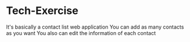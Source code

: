 # Tech-Exercise
It's basically a contact list web application
You can add as many contacts as you want
You also can edit the information of each contact
